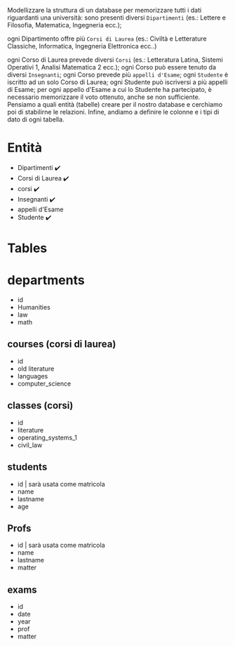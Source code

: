 Modellizzare la struttura di un database per memorizzare tutti i dati riguardanti una università:
sono presenti diversi `Dipartimenti` (es.: Lettere e Filosofia, Matematica, Ingegneria ecc.);

ogni Dipartimento offre più `Corsi di Laurea` (es.: Civiltà e Letterature Classiche, Informatica, Ingegneria Elettronica ecc..)

ogni Corso di Laurea prevede diversi `Corsi` (es.: Letteratura Latina, Sistemi Operativi 1, Analisi Matematica 2 ecc.);
ogni Corso può essere tenuto da diversi `Insegnanti`;
ogni Corso prevede più `appelli d'Esame`;
ogni `Studente` è iscritto ad un solo Corso di Laurea;
ogni Studente può iscriversi a più appelli di Esame;
per ogni appello d'Esame a cui lo Studente ha partecipato, è necessario memorizzare il voto ottenuto, anche se non sufficiente. Pensiamo a quali entità (tabelle) creare per il nostro database e cerchiamo poi di stabilirne le relazioni. Infine, andiamo a definire le colonne e i tipi di dato di ogni tabella.

# Entità

- Dipartimenti ✔️
- Corsi di Laurea ✔️
- corsi ✔️
- Insegnanti ✔️
- appelli d'Esame
- Studente ✔️

# Tables

# departments

- id
- Humanities
- law
- math

## courses (corsi di laurea)

- id
- old literature
- languages
- computer_science

## classes (corsi)

- id
- literature
- operating_systems_1
- civil_law

## students

- id | sarà usata come matricola
- name
- lastname
- age

## Profs

- id | sarà usata come matricola
- name
- lastname
- matter

## exams

- id
- date
- year
- prof
- matter
